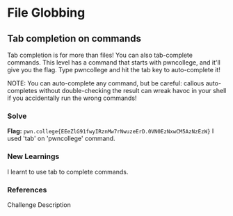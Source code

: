# File Globbing

## Tab completion on commands
Tab completion is for more than files! You can also tab-complete commands. This level has a command that starts with pwncollege, and it'll give you the flag. Type pwncollege and hit the tab key to auto-complete it!

NOTE: You can auto-complete any command, but be careful: callous auto-completes without double-checking the result can wreak havoc in your shell if you accidentally run the wrong commands!

### Solve
**Flag:** `pwn.college{EEeZlG91fwyIRznMw7rNwuzeErD.0VN0EzNxwCM5AzNzEzW}`
I used 'tab' on 'pwncollege' command.

### New Learnings
I learnt to use tab to complete commands.

### References 
Challenge Description
